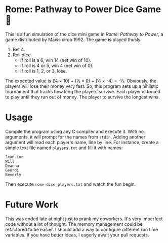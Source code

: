 # Rome: Pathway to Power Dice Game 🎲

This is a fun simulation of the dice mini game in _Rome: Pathway to Power_, a game distributed by Maxis circa 1992. The game is played thusly:

1. Bet 4.
2. Roll dice.
    * If roll is a 6, win 14 (net win of 10).
    * If roll is 4 or 5, win 4 (net win of 0).
    * If roll is 1, 2, or 3, lose.

The expected value is (⅙ × 10) + (⅓ × 0) + (½ × -4) = -⅓. Obviously, the players will lose their money very fast. So, this program sets up a nihilstic tournament that tracks how long the players survive. Each player is forced to play until they run out of money. The player to survive the longest wins.

# Usage

Compile the program using any C compiler and execute it. With no arguments, it will prompt for the names from `stdin`. Adding another argument will read each player's name, line by line. For instance, create a simple text file named `players.txt` and fill it with names:

```
Jean-Luc
Will
Deanna
Geordi
Beverly
```

Then execute `rome-dice players.txt` and watch the fun begin.

# Future Work

This was coded late at night just to prank my coworkers. It's very imperfect code without a lot of thought. The memory management could be refactored to be easier. I should add a way to configure different run time variables. If you have better ideas, I eagerly await your pull requests.
